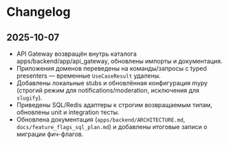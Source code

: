# Changelog

## 2025-10-07

- API Gateway возвращён внутрь каталога apps/backend/app/api_gateway, обновлены импорты и документация.
- Приложения доменов переведены на команды/запросы с typed presenters — временные `UseCaseResult` удалены.
- Добавлены локальные stubs и обновлённая конфигурация mypy (строгий режим для notifications/moderation, исключения для `slugify`).
- Приведены SQL/Redis адаптеры к строгим возвращаемым типам, обновлены unit и integration тесты.
- Обновлена документация (`apps/backend/ARCHITECTURE.md`, `docs/feature_flags_sql_plan.md`) и добавлены итоговые записи о миграции фич-флагов.
